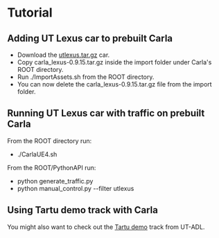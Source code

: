 # Tutorial
 ## Adding UT Lexus car to prebuilt Carla
- Download the [utlexus.tar.gz](https://github.com/UT-ADL/carla_lexus/releases/download/v0.9.15/utlexus.tar.gz) car.
- Copy carla_lexus-0.9.15.tar.gz inside the import folder under Carla's ROOT directory.
- Run ./ImportAssets.sh from the ROOT directory.
- You can now delete the carla_lexus-0.9.15.tar.gz file from the import folder.
 ## Running UT Lexus car with traffic on prebuilt Carla
From the ROOT directory run:
- ./CarlaUE4.sh
  
From the ROOT/PythonAPI run:
- python generate_traffic.py
- python manual_control.py --filter utlexus
 ## Using Tartu demo track with Carla
You might also want to check out the [Tartu demo](https://github.com/UT-ADL/carla_tartu_demo.git) track from UT-ADL.
